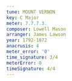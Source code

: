 ```yaml
---
tune: MOUNT VERNON
key: C Major
meter: 7.7.7.3.
composer: Lowell Mason
arranger: James Lawson
year: 1792-1872
anacrusis: 4
meter_error: '0'
time_signature: 3/4
meterError: 0
timeSignature: 4/4
---
```

